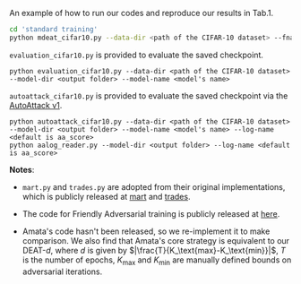 
An example of how to run our codes and reproduce our results in Tab.1.
```bash
cd 'standard training'
python mdeat_cifar10.py --data-dir <path of the CIFAR-10 dataset> --fname output_pre --save-model
```

`evaluation_cifar10.py` is provided to evaluate the saved checkpoint.

```
python evaluation_cifar10.py --data-dir <path of the CIFAR-10 dataset> --model-dir <output folder> --model-name <model's name>
```
`autoattack_cifar10.py` is provided to evaluate the saved checkpoint via the [AutoAttack v1](https://github.com/fra31/auto-attack).

```
python autoattack_cifar10.py --data-dir <path of the CIFAR-10 dataset> --model-dir <output folder> --model-name <model's name> --log-name <default is aa_score>
python aalog_reader.py --model-dir <output folder> --log-name <default is aa_score>
```

**Notes**:
- `mart.py` and `trades.py` are adopted from their original implementations, which is publicly released at [mart](https://github.com/YisenWang/MART/blob/master/mart.py) and [trades](https://github.com/yaodongyu/TRADES/blob/master/trades.py).

- The code for Friendly Adversarial training is publicly released at [here](https://github.com/zjfheart/Friendly-Adversarial-Training).

- Amata's code hasn't been released, so we re-implement it to make comparison. We also find that Amata's core strategy is equivalent to our DEAT-$d$, where $d$ is given by $|\frac{T}{K_\text{max}-K_\text{min}}|$, $T$ is the number of epochs, $K_\text{max}$ and $K_\text{min}$ are manually defined bounds on adversarial iterations. 

